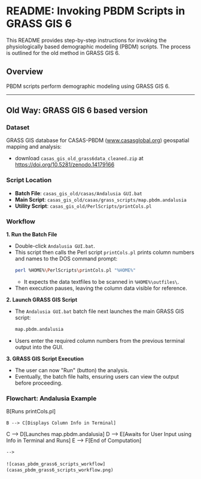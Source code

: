 # README: Invoking PBDM Scripts in GRASS GIS 6

This README provides step-by-step instructions for invoking the physiologically based demographic modeling (PBDM) scripts. The process is outlined for the old method in GRASS GIS 6.

## Overview

PBDM scripts perform demographic modeling using GRASS GIS 6.

---

## Old Way: GRASS GIS 6 based version

### Dataset

GRASS GIS database for CASAS-PBDM (www.casasglobal.org) geospatial mapping and analysis:

- download `casas_gis_old_grass6data_cleaned.zip` at <https://doi.org/10.5281/zenodo.14179166>

### Script Location

- **Batch File**: `casas_gis_old/casas/Andalusia GUI.bat`
- **Main Script**: `casas_gis_old/casas/grass_scripts/map.pbdm.andalusia`
- **Utility Script**: `casas_gis_old/PerlScripts/printCols.pl`

### Workflow

**1. Run the Batch File**

- Double-click `Andalusia GUI.bat`.
- This script then calls the Perl script `printCols.pl` prints column numbers and names to the DOS command prompt:
  ```bash
  perl %HOME%\PerlScripts\printCols.pl "%HOME%"
  ```
  - It expects the data textfiles to be scanned in `%HOME%\outfiles\`.
- Then execution pauses, leaving the column data visible for reference.

**2. Launch GRASS GIS Script**

- The `Andalusia GUI.bat` batch file next launches the main GRASS GIS script:
  ```bash
  map.pbdm.andalusia
  ```
- Users enter the required column numbers from the previous terminal output into the GUI.

**3. GRASS GIS Script Execution**

- The user can now "Run" (button) the analysis.
- Eventually, the batch file halts, ensuring users can view the output before proceeding.

### Flowchart: Andalusia Example

<!--
# render in https://mermaid.live
```mermaid
graph TD
A[Start: Run Andalusia GUI Batch File] --> B[Runs printCols.pl]

    B --> C[Displays Column Info in Terminal]

C --> D[Launches map.pbdm.andalusia]
D --> E[Awaits for User Input using Info in Terminal and Runs]
E --> F[End of Computation]
```
-->

![casas_pbdm_grass6_scripts_workflow](casas_pbdm_grass6_scripts_workflow.png)

```
